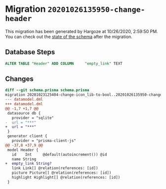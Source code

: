 # Migration `20201026135950-change-header`

This migration has been generated by Hargoze at 10/26/2020, 2:59:50 PM.
You can check out the [state of the schema](./schema.prisma) after the migration.

## Database Steps

```sql
ALTER TABLE "Header" ADD COLUMN     "empty_link" TEXT
```

## Changes

```diff
diff --git schema.prisma schema.prisma
migration 20201023125404-change-icon_lib-to-bool..20201026135950-change-header
--- datamodel.dml
+++ datamodel.dml
@@ -1,7 +1,7 @@
 datasource db {
   provider = "sqlite"
-  url = "***"
+  url = "***"
 }
 generator client {
   provider = "prisma-client-js"
@@ -37,8 +37,9 @@
 model Header {
   id    Int     @default(autoincrement()) @id
   name String
+  empty_link String?
   link Link[] @relation(references: [id])
   picture Picture[] @relation(references: [id])
   highlight Highlight[] @relation(references: [id])
 }
```



